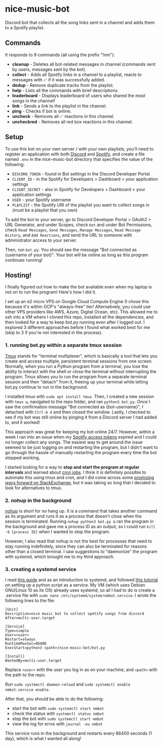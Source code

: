 # nice-music-bot
Discord bot that collects all the song links sent in a channel and adds them to a Spotify playlist.

## Commands
It responds to 9 commands (all using the prefix "!nm"):
- **cleanup**    - Deletes all bot-related messages in channel (commands sent by users, messages sent by the bot).
- **collect**    - Adds all Spotify links in a channel to a playlist, reacts to messages with ✅  if it was successfully added.
- **dedup**      - Remove duplicate tracks from the playlist.
- **help**       - Lists all the commands with brief descriptions.
- **leaderboard** - Displays leaderboard of users who shared the most songs in the channel!
- **link**       - Sends a link to the playlist in the channel.
- **ping**       - Checks if bot is online.
- **uncheck**    - Removes all ✅  reactions in this channel.
- **uncheckred** - Removes all red box reactions in this channel.

## Setup
To use this bot on your own server / with your own playlists, you'll need to register an application with both [Discord](https://discord.com/developers/) and [Spotify](https://developer.spotify.com/dashboard/), and create a file named `.env` in the nice-music-bot directory that specifies the value of the following: 
- `DISCORD_TOKEN` - found in Bot settings in the Discord Developer Portal
- `CLIENT_ID` - in the Spotify for Developers > Dashboard > your application settings
- `CLIENT_SECRET` - also in Spotify for Developers > Dashboard > your application settings
- `USER` - your Spotify username
- `PLAYLIST` - the Spotify URI of the playlist you want to collect songs in (must be a playlist that you own)

To add the bot to your server, go to Discord Developer Portal > OAuth2 > URL Generator, and under Scopes, check `bot` and under Bot Permissions, check `Read Messages`, `Send Messages`, `Manage Messages`, `Read Message History`, and `Add Reactions`, and send the URL to someone with administrator access to your server. 

Then, run `bot.py`. You should see the message "Bot connected as {username of your bot}". Your bot will be online as long as this program continues running!

## Hosting! 
I finally figured out how to make the bot available even when my laptop is not on to run the program! Here's how I did it.

I set up an e2 micro VPS on Google Cloud Compute Engine (I chose this because it's within GCP's "always-free" tier! Alternatively, you could use other VPS providers like AWS, Azure, Digital Ocean,  etc). This allowed me to ssh into a VM where I cloned this repo, installed all the dependencies, and then looked for a way to keep bot.py running even after I logged out. I explored 3 different approaches before I found what worked best for me (skip to 3 if you're not interested in the process).

### **1. running bot.py within a separate tmux session**
[Tmux](https://linuxize.com/post/getting-started-with-tmux/) stands for "terminal multiplexer", which is basically a tool that lets you create and access multiple, persistent terminal sessions from one screen. Normally, when you run a Python program from a terminal, you lose the ability to interact with the shell or close the terminal without interrupting the program. Tmux allows you to run the program from a separate terminal session and then "detach" from it, freeing up your terminal while letting bot.py continue to run in the background.

I installed tmux with `sudo apt install tmux`. Then, I created a new session with `tmux a`, navigated to the repo folder, and ran `python3 bot.py`. Once I saw the confirmation message "Bot connected as {bot-username}", I detached with `Ctrl-b d` and then closed the window. Lastly, I checked to see if my bot was still online by pinging it from a Discord server I had added to, and it worked! 

This approach was great for keeping my bot online 24/7. However, within a week I ran into an issue when my [Spotify access tokens](https://developer.spotify.com/documentation/general/guides/authorization/code-flow/) expired and I could no longer collect any songs. The easiest way to get around the issue seemed to be just logging on and restarting the program, but I didn't want to go through the hassle of manually restarting the program every time the bot stopped working. 

I started looking for a way to **stop and start the program at regular intervals** and learned about [cron jobs](https://www.hivelocity.net/kb/what-is-cron-job/). I think it is definitely possible to automate this using tmux and cron, and I did come across some [promising ways forward on StackExchange](https://superuser.com/questions/492266/run-or-send-a-command-to-a-tmux-pane-in-a-running-tmux-session), but it was taking so long that I decided to look for alternatives to tmux.

### **2. nohup in the background**
[nohup](https://linuxize.com/post/linux-nohup-command/#running-the-command-in-background) is short for no hang up. It is a command that takes another command as its argument and runs it as a process that doesn't close when the session is terminated. Running `nohup python3 bot.py &` ran the program in the background and gave me a process ID as an output, so I could run `kill -9 [process ID]` when I wanted to stop the program. 

However, I also read that nohup is not the best for processes that need to stay running indefinitely, since they can also be terminated for reasons other than a closed terminal. I saw suggestions to "daemonize" the program with systemd, which brought me to my third approach.

### **3. creating a systemd service**

I read [this guide](https://www.digitalocean.com/community/tutorials/how-to-use-systemctl-to-manage-systemd-services-and-units) and as an introduction to systemd, and followed [this tutorial](https://medium.com/codex/setup-a-python-script-as-a-service-through-systemctl-systemd-f0cc55a42267) on setting up a python script as a service. My VM (which uses Debian GNU/Linux 10 as its OS) already uses systemd, so all I had to do is create a .service file with `sudo nano /etc/systemd/system/nmbot.service`. I wrote the following lines to the file:

```                             
[Unit]
Description=nice music bot to collect spotify songs from discord
After=multi-user.target

[Service]
Type=simple
User=<user>
Restart=always
RuntimeMaxSec=86400
ExecStart=python3 <path>/nice-music-bot/bot.py

[Install]
WantedBy=multi-user.target

```
Replace `<user>` with the user you log in as on your machine, and `<path>` with the path to the repo.
  
Run `sudo systemctl daemon-reload` and `sudo systemctl enable nmbot.service enable`.

After that, you should be able to do the following:
  - start the bot with `sudo systemctl start nmbot`
  - check the status with `systemctl status nmbot`
  - stop the bot with `sudo systemctl start nmbot`
  - view the log for erros with `journal -eu nmbot`

This service runs in the background and restarts every 86400 seconds (1 day), which is what I wanted all along!
